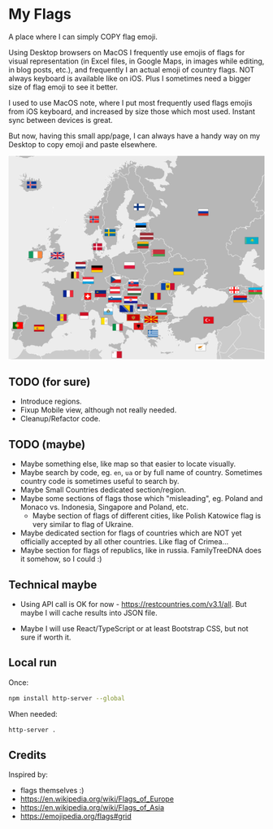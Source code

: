 # My Flags

A place where I can simply COPY flag emoji.

Using Desktop browsers on MacOS I frequently use emojis of flags for visual representation (in Excel files, in Google Maps, in images while editing, in blog posts, etc.), and frequently I an actual emoji of country flags. NOT always keyboard is available like on iOS. Plus I sometimes need a bigger size of flag emoji to see it better.

I used to use MacOS note, where I put most frequently used flags emojis from iOS keyboard, and increased by size those which most used. Instant sync between devices is great.

But now, having this small app/page, I can always have a handy way on my Desktop to copy emoji and paste elsewhere.


![img](./eu.svg)


## TODO (for sure)
- Introduce regions.
- Fixup Mobile view, although not really needed.
- Cleanup/Refactor code.



## TODO (maybe)
- Maybe something else, like map so that easier to locate visually.
- Maybe search by code, eg. `en`, `ua` or by full name of country. Sometimes country code is sometimes useful to search by.
- Maybe Small Countries dedicated section/region.
- Maybe some sections of flags those which "misleading", eg. Poland and Monaco vs. Indonesia, Singapore and Poland, etc.
  - Maybe section of flags of different cities, like Polish Katowice flag is very similar to flag of Ukraine.
- Maybe dedicated section for flags of countries which are NOT yet officially accepted by all other countries. Like flag of Crimea...
- Maybe section for flags of republics, like in russia. FamilyTreeDNA does it somehow, so I could :)


## Technical maybe

- Using API call is OK for now - https://restcountries.com/v3.1/all. But maybe I will cache results into JSON file.

- Maybe I will use React/TypeScript or at least Bootstrap CSS, but not sure if worth it.


## Local run

Once:

```sh
npm install http-server --global
```

When needed:

```sh
http-server .
```


## Credits

Inspired by:
- flags themselves :)
- https://en.wikipedia.org/wiki/Flags_of_Europe
- https://en.wikipedia.org/wiki/Flags_of_Asia
- https://emojipedia.org/flags#grid

